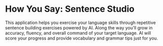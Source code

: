 # How You Say: Sentence Studio

This application helps you exercise your language skills through repetitive sentence building exercises powered by AI. Along the way you'll grow in accuracy, fluency, and overall command of your target language. AI will score your progress and provide vocabulary and grammar tips just for you.